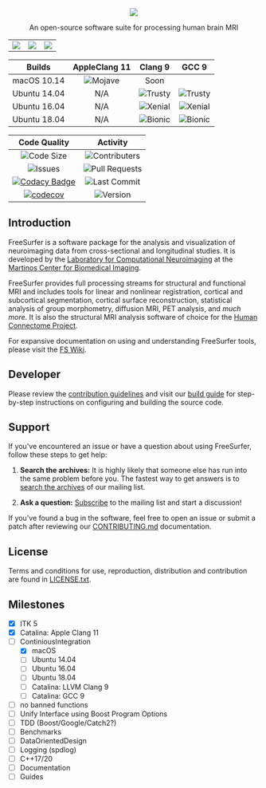 <div align="center">
  <img src="https://surfer.nmr.mgh.harvard.edu/pub/data/tmp/brain.png">
  <p align="center">An open-source software suite for processing human brain MRI</p>
</div>

<table>
<tr>
    <td><img src="https://img.shields.io/github/followers/aboualiaa?style=social" /></td>
    <td><img src="https://img.shields.io/github/forks/aboualiaa/freesurfer?style=social" /></td>
    <td><a href="https://travis-ci.com/aboualiaa/freesurfer">
    <img src="https://travis-ci.com/aboualiaa/freesurfer.svg?branch=fs-modernize" /></a></td>
</tr>
</table>

| Builds | AppleClang 11 | Clang 9 | GCC 9 |
|:--:|:--:|:--:|:--:|
| macOS 10.14| ![Mojave](https://travis-matrix-badges.herokuapp.com/repos/aboualiaa/freesurfer/branches/fs-modernize/1?use_travis_com=true) | Soon |
| Ubuntu 14.04 | N/A | ![Trusty](https://travis-matrix-badges.herokuapp.com/repos/aboualiaa/freesurfer/branches/fs-modernize/5?use_travis_com=true) | ![Trusty](https://travis-matrix-badges.herokuapp.com/repos/aboualiaa/freesurfer/branches/fs-modernize/2?use_travis_com=true) |
| Ubuntu 16.04 | N/A | ![Xenial](https://travis-matrix-badges.herokuapp.com/repos/aboualiaa/freesurfer/branches/fs-modernize/6?use_travis_com=true) | ![Xenial](https://travis-matrix-badges.herokuapp.com/repos/aboualiaa/freesurfer/branches/fs-modernize/3?use_travis_com=true) |
| Ubuntu 18.04 | N/A | ![Bionic](https://travis-matrix-badges.herokuapp.com/repos/aboualiaa/freesurfer/branches/fs-modernize/7?use_travis_com=true) | ![Bionic](https://travis-matrix-badges.herokuapp.com/repos/aboualiaa/freesurfer/branches/fs-modernize/4?use_travis_com=true) |

|Code Quality |Activity|
|:--:|:--:|
|![Code Size](https://img.shields.io/github/repo-size/aboualiaa/freesurfer)|![Contributers](https://img.shields.io/github/contributors/aboualiaa/freesurfer)|
|![Issues](https://img.shields.io/github/issues/aboualiaa/freesurfer)|![Pull Requests](https://img.shields.io/github/issues-pr/aboualiaa/freesurfer)|
|[![Codacy Badge](https://api.codacy.com/project/badge/Grade/152dd9ab1aff497999ffb1872b9718f5)](https://www.codacy.com/manual/aboualiaa/freesurfer?utm_source=github.com&amp;utm_medium=referral&amp;utm_content=aboualiaa/freesurfer&amp;utm_campaign=Badge_Grade)|![Last Commit](https://img.shields.io/github/last-commit/aboualiaa/freesurfer)|
|[![codecov](https://codecov.io/gh/aboualiaa/freesurfer/branch/fs-modernize/graph/badge.svg)](https://codecov.io/gh/aboualiaa/freesurfer)|![Version](https://img.shields.io/github/v/tag/aboualiaa/freesurfer)|

## Introduction

FreeSurfer is a software package for the analysis and visualization of neuroimaging data from cross-sectional and longitudinal studies. It is developed by the [Laboratory for Computational Neuroimaging](https://www.martinos.org/lab/lcn) at the [Martinos Center for Biomedical Imaging](https://www.nmr.mgh.harvard.edu).

FreeSurfer provides full processing streams for structural and functional MRI and includes tools for linear and nonlinear registration, cortical and subcortical segmentation, cortical surface reconstruction, statistical analysis of group morphometry, diffusion MRI, PET analysis, and *much more*. It is also the structural MRI analysis software of choice for the [Human Connectome Project](http://www.humanconnectomeproject.org/about).

For expansive documentation on using and understanding FreeSurfer tools, please visit the [FS Wiki](https://surfer.nmr.mgh.harvard.edu/fswiki).

## Developer

Please review the [contribution guidelines](https://github.com/freesurfer/freesurfer/blob/dev/CONTRIBUTING.md) and visit our [build guide](https://surfer.nmr.mgh.harvard.edu/fswiki/BuildGuide) for step-by-step instructions on configuring and building the source code.

## Support

If you've encountered an issue or have a question about using FreeSurfer, follow these steps to get help:

  1. **Search the archives:** It is highly likely that someone else has run into the same problem before you. The fastest way to get answers is to [search the archives](https://www.mail-archive.com/freesurfer@nmr.mgh.harvard.edu) of our mailing list.

  2. **Ask a question:** [Subscribe](http://mail.nmr.mgh.harvard.edu/mailman/listinfo/freesurfer) to the mailing list and start a discussion!

If you've found a bug in the software, feel free to open an issue or submit a patch after reviewing our [CONTRIBUTING.md](https://github.com/freesurfer/freesurfer/blob/dev/CONTRIBUTING.md) documentation.

## License

Terms and conditions for use, reproduction, distribution and contribution are found in [LICENSE.txt](https://github.com/freesurfer/freesurfer/blob/dev/LICENSE.txt).

## Milestones

- [x] ITK 5
- [x] Catalina: Apple Clang 11
- [ ] ContiniousIntegration
    - [x] macOS
    - [ ] Ubuntu 14.04
    - [ ] Ubuntu 16.04
    - [ ] Ubuntu 18.04
    - [ ] Catalina: LLVM Clang 9
    - [ ] Catalina: GCC 9
- [ ] no banned functions
- [ ] Unify Interface using Boost Program Options
- [ ] TDD (Boost/Google/Catch2?)
- [ ] Benchmarks
- [ ] DataOrientedDesign
- [ ] Logging (spdlog)
- [ ] C++17/20
- [ ] Documentation
- [ ] Guides

